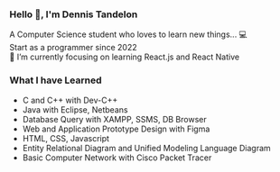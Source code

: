 ### Hello 👋, I'm Dennis Tandelon

<div>
    <div>A Computer Science student who loves to learn new things... 💻 </div>
    <div>Start as a programmer since 2022</div>
    <div>🌱 I’m currently focusing on learning React.js and React Native</div>
</div>


### What I have Learned
<div>
  <ul>
    <li>C and C++ with Dev-C++</li>
    <li>Java with Eclipse, Netbeans</li>
    <li>Database Query with XAMPP, SSMS, DB Browser</li>
    <li>Web and Application Prototype Design with Figma</li>
    <li>HTML, CSS, Javascript</li>
    <li>Entity Relational Diagram and Unified Modeling Language Diagram</li>
    <li>Basic Computer Network with Cisco Packet Tracer</li>
  </ul>
</div>


